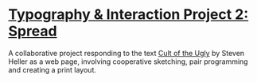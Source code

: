 # [Typography & Interaction Project 2: Spread](https://miatran27.github.io/spread/)

A collaborative project responding to the text [Cult of the Ugly](https://www.eyemagazine.com/feature/article/cult-of-the-ugly) by Steven Heller as a web page, involving cooperative sketching, pair programming and creating a print layout.
